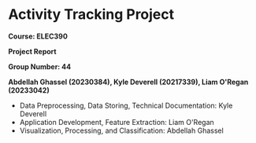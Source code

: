 # Activity Tracking Project

**Course: ELEC390**

**Project Report**

**Group Number: 44**

**Abdellah Ghassel (20230384), Kyle Deverell (20217339), Liam O'Regan (20233042)**

- Data Preprocessing, Data Storing, Technical Documentation: Kyle Deverell
- Application Development, Feature Extraction: Liam O'Regan
- Visualization, Processing, and Classification: Abdellah Ghassel
